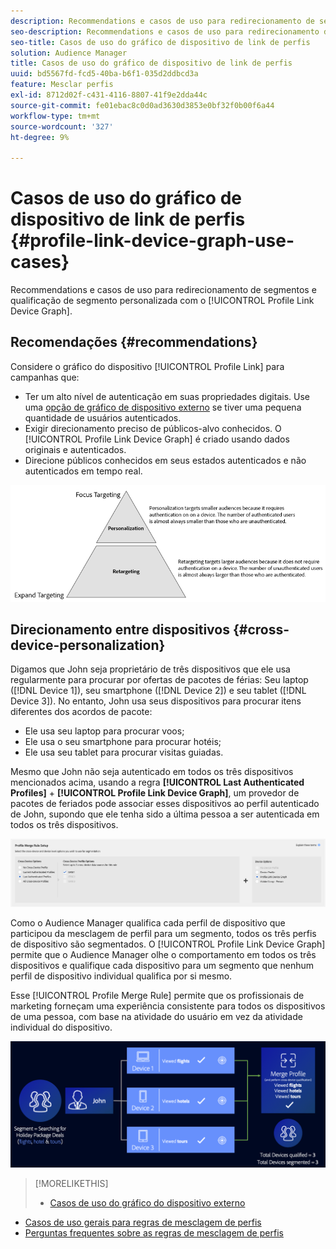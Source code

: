 ```yaml
---
description: Recommendations e casos de uso para redirecionamento de segmentos e qualificação de segmento personalizada com o gráfico de dispositivos Link de perfil.
seo-description: Recommendations e casos de uso para redirecionamento de segmentos e qualificação de segmento personalizada com o gráfico de dispositivos Link de perfil.
seo-title: Casos de uso do gráfico de dispositivo de link de perfis
solution: Audience Manager
title: Casos de uso do gráfico de dispositivo de link de perfis
uuid: bd5567fd-fcd5-40ba-b6f1-035d2ddbcd3a
feature: Mesclar perfis
exl-id: 8712d02f-c431-4116-8807-41f9e2dda44c
source-git-commit: fe01ebac8c0d0ad3630d3853e0bf32f0b00f6a44
workflow-type: tm+mt
source-wordcount: '327'
ht-degree: 9%

---
```


# Casos de uso do gráfico de dispositivo de link de perfis {#profile-link-device-graph-use-cases}

Recommendations e casos de uso para redirecionamento de segmentos e qualificação de segmento personalizada com o [!UICONTROL Profile Link Device Graph].

## Recomendações   {#recommendations}

Considere o gráfico do dispositivo [!UICONTROL Profile Link] para campanhas que:

* Ter um alto nível de autenticação em suas propriedades digitais. Use uma [opção de gráfico de dispositivo externo](merge-rule-definitions.md#device-options) se tiver uma pequena quantidade de usuários autenticados.
* Exigir direcionamento preciso de públicos-alvo conhecidos. O [!UICONTROL Profile Link Device Graph] é criado usando dados originais e autenticados.
* Direcione públicos conhecidos em seus estados autenticados e não autenticados em tempo real.

![](assets/merge-rule-triangle2.png)

## Direcionamento entre dispositivos {#cross-device-personalization}

Digamos que John seja proprietário de três dispositivos que ele usa regularmente para procurar por ofertas de pacotes de férias: Seu laptop ([!DNL Device 1]), seu smartphone ([!DNL Device 2]) e seu tablet ([!DNL Device 3]). No entanto, John usa seus dispositivos para procurar itens diferentes dos acordos de pacote:

* Ele usa seu laptop para procurar voos;
* Ele usa o seu smartphone para procurar hotéis;
* Ele usa seu tablet para procurar visitas guiadas.

Mesmo que John não seja autenticado em todos os três dispositivos mencionados acima, usando a regra **[!UICONTROL Last Authenticated Profiles]** + **[!UICONTROL Profile Link Device Graph]**, um provedor de pacotes de feriados pode associar esses dispositivos ao perfil autenticado de John, supondo que ele tenha sido a última pessoa a ser autenticada em todos os três dispositivos.

![gráfico do último dispositivo](assets/last-device-graph.png)

Como o Audience Manager qualifica cada perfil de dispositivo que participou da mesclagem de perfil para um segmento, todos os três perfis de dispositivo são segmentados. O [!UICONTROL Profile Link Device Graph] permite que o Audience Manager olhe o comportamento em todos os três dispositivos e qualifique cada dispositivo para um segmento que nenhum perfil de dispositivo individual qualifica por si mesmo.

Esse [!UICONTROL Profile Merge Rule] permite que os profissionais de marketing forneçam uma experiência consistente para todos os dispositivos de uma pessoa, com base na atividade do usuário em vez da atividade individual do dispositivo.

![personalização entre dispositivos](assets/cross-device-personalization.png)

>[!MORELIKETHIS]
>
>* [Casos de uso do gráfico do dispositivo externo](external-graph-use-cases.md)
* [Casos de uso gerais para regras de mesclagem de perfis](merge-rule-targeting-options.md)
* [Perguntas frequentes sobre as regras de mesclagem de perfis](../../faq/faq-profile-merge.md)

